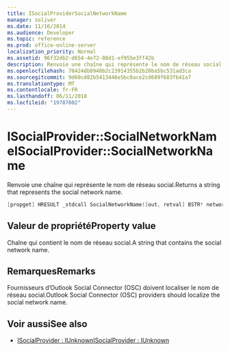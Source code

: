 ```yaml
---
title: ISocialProviderSocialNetworkName
manager: soliver
ms.date: 11/16/2014
ms.audience: Developer
ms.topic: reference
ms.prod: office-online-server
localization_priority: Normal
ms.assetid: 96f32db2-d654-4e72-88d1-ef955e3ff42b
description: Renvoie une chaîne qui représente le nom de réseau social.
ms.openlocfilehash: 78424db0940b2c23914355b2b20ba5bc531ad3ca
ms.sourcegitcommit: 9d60cd82b5413446e5bc8ace2cd689f683fb41a7
ms.translationtype: MT
ms.contentlocale: fr-FR
ms.lasthandoff: 06/11/2018
ms.locfileid: "19787602"
---
```

# <a name="isocialprovidersocialnetworkname"></a><span data-ttu-id="904b9-103">ISocialProvider::SocialNetworkName</span><span class="sxs-lookup"><span data-stu-id="904b9-103">ISocialProvider::SocialNetworkName</span></span>

<span data-ttu-id="904b9-104">Renvoie une chaîne qui représente le nom de réseau social.</span><span class="sxs-lookup"><span data-stu-id="904b9-104">Returns a string that represents the social network name.</span></span> 
  
```cpp
[propget] HRESULT _stdcall SocialNetworkName([out, retval] BSTR* networkName);
```

## <a name="property-value"></a><span data-ttu-id="904b9-105">Valeur de propriété</span><span class="sxs-lookup"><span data-stu-id="904b9-105">Property value</span></span>

<span data-ttu-id="904b9-106">Chaîne qui contient le nom de réseau social.</span><span class="sxs-lookup"><span data-stu-id="904b9-106">A string that contains the social network name.</span></span>
  
## <a name="remarks"></a><span data-ttu-id="904b9-107">Remarques</span><span class="sxs-lookup"><span data-stu-id="904b9-107">Remarks</span></span>

<span data-ttu-id="904b9-108">Fournisseurs d’Outlook Social Connector (OSC) doivent localiser le nom de réseau social.</span><span class="sxs-lookup"><span data-stu-id="904b9-108">Outlook Social Connector (OSC) providers should localize the social network name.</span></span>
  
## <a name="see-also"></a><span data-ttu-id="904b9-109">Voir aussi</span><span class="sxs-lookup"><span data-stu-id="904b9-109">See also</span></span>

- [<span data-ttu-id="904b9-110">ISocialProvider : IUnknown</span><span class="sxs-lookup"><span data-stu-id="904b9-110">ISocialProvider : IUnknown</span></span>](isocialprovideriunknown.md)


